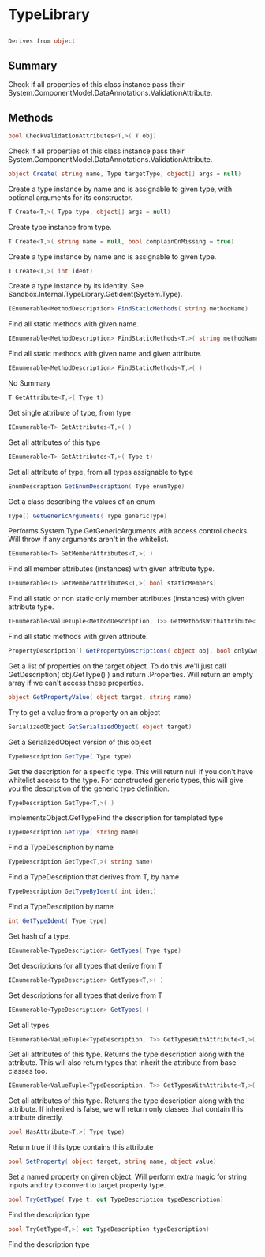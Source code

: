 # TypeLibrary

## 
```c#
Derives from object
```

## Summary

Check if all properties of this class instance pass their System.ComponentModel.DataAnnotations.ValidationAttribute.
## Methods

```c#
bool CheckValidationAttributes<T,>( T obj) 
```
Check if all properties of this class instance pass their System.ComponentModel.DataAnnotations.ValidationAttribute.
```c#
object Create( string name, Type targetType, object[] args = null) 
```
Create a type instance by name and is assignable to given type, with optional arguments for its constructor.
```c#
T Create<T,>( Type type, object[] args = null) 
```
Create type instance from type.
```c#
T Create<T,>( string name = null, bool complainOnMissing = true) 
```
Create a type instance by name and is assignable to given type.
```c#
T Create<T,>( int ident) 
```
Create a type instance by its identity. See Sandbox.Internal.TypeLibrary.GetIdent(System.Type).
```c#
IEnumerable<MethodDescription> FindStaticMethods( string methodName) 
```
Find all static methods with given name.
```c#
IEnumerable<MethodDescription> FindStaticMethods<T,>( string methodName) 
```
Find all static methods with given name and given attribute.
```c#
IEnumerable<MethodDescription> FindStaticMethods<T,>( ) 
```
No Summary
```c#
T GetAttribute<T,>( Type t) 
```
Get single attribute of type, from type
```c#
IEnumerable<T> GetAttributes<T,>( ) 
```
Get all attributes of this type
```c#
IEnumerable<T> GetAttributes<T,>( Type t) 
```
Get all attribute of type, from all types assignable to type
```c#
EnumDescription GetEnumDescription( Type enumType) 
```
Get a class describing the values of an enum
```c#
Type[] GetGenericArguments( Type genericType) 
```
Performs System.Type.GetGenericArguments with access control checks.
Will throw if any arguments aren't in the whitelist.
```c#
IEnumerable<T> GetMemberAttributes<T,>( ) 
```
Find all member attributes (instances) with given attribute type.
```c#
IEnumerable<T> GetMemberAttributes<T,>( bool staticMembers) 
```
Find all static or non static only member attributes (instances) with given attribute type.
```c#
IEnumerable<ValueTuple<MethodDescription, T>> GetMethodsWithAttribute<T,>( ) 
```
Find all static methods with given attribute.
```c#
PropertyDescription[] GetPropertyDescriptions( object obj, bool onlyOwn = false) 
```
Get a list of properties on the target object. To do this we'll just call GetDescription( obj.GetType() ) and return .Properties.
Will return an empty array if we can't access these properties.
```c#
object GetPropertyValue( object target, string name) 
```
Try to get a value from a property on an object
```c#
SerializedObject GetSerializedObject( object target) 
```
Get a SerializedObject version of this object
```c#
TypeDescription GetType( Type type) 
```
Get the description for a specific type. This will return null if you don't have whitelist access to the type.
For constructed generic types, this will give you the description of the generic type definition.
```c#
TypeDescription GetType<T,>( ) 
```
ImplementsObject.GetTypeFind the description for templated type
```c#
TypeDescription GetType( string name) 
```
Find a TypeDescription by name
```c#
TypeDescription GetType<T,>( string name) 
```
Find a TypeDescription that derives from T, by name
```c#
TypeDescription GetTypeByIdent( int ident) 
```
Find a TypeDescription by name
```c#
int GetTypeIdent( Type type) 
```
Get hash of a type.
```c#
IEnumerable<TypeDescription> GetTypes( Type type) 
```
Get descriptions for all types that derive from T
```c#
IEnumerable<TypeDescription> GetTypes<T,>( ) 
```
Get descriptions for all types that derive from T
```c#
IEnumerable<TypeDescription> GetTypes( ) 
```
Get all types
```c#
IEnumerable<ValueTuple<TypeDescription, T>> GetTypesWithAttribute<T,>( ) 
```
Get all attributes of this type. Returns the type description along with the attribute. This will
also return types that inherit the attribute from base classes too.
```c#
IEnumerable<ValueTuple<TypeDescription, T>> GetTypesWithAttribute<T,>( bool inherited) 
```
Get all attributes of this type. Returns the type description along with the attribute.
If inherited is false, we will return only classes that contain this attribute directly.
```c#
bool HasAttribute<T,>( Type type) 
```
Return true if this type contains this attribute
```c#
bool SetProperty( object target, string name, object value) 
```
Set a named property on given object.
Will perform extra magic for string inputs and try to convert to target property type.
```c#
bool TryGetType( Type t, out TypeDescription typeDescription) 
```
Find the description type
```c#
bool TryGetType<T,>( out TypeDescription typeDescription) 
```
Find the description type
